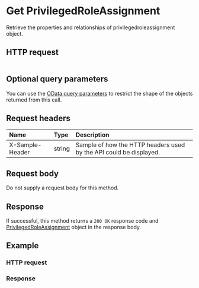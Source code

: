# Get PrivilegedRoleAssignment

Retrieve the properties and relationships of privilegedroleassignment object.
## HTTP request
```http

```

## Optional query parameters
You can use the [OData query parameters](odata-optional-query-parameters.md) to restrict the shape of the objects returned from this call.
## Request headers
| Name       | Type | Description|
|:-----------|:------|:----------|
| X-Sample-Header  | string  | Sample of how the HTTP headers used by the API could be displayed.|

## Request body
Do not supply a request body for this method.
## Response
If successful, this method returns a `200 OK` response code and [PrivilegedRoleAssignment](../resources/privilegedroleassignment.md) object in the response body.
## Example
### HTTP request
### Response
